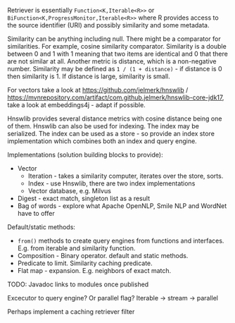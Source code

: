 Retriever is essentially ``Function<K,Iterable<R>>`` or ``BiFunction<K,ProgressMonitor,Iterable<R>>``
where R provides access to the source identifier (URI) and possibly similarity and some metadata.

Similarity can be anything including null. There might be a comparator for similarities. For example, cosine similarity comparator.
Similarity is a double between 0 and 1 with 1 meaning that two items are identical and 0 that there are not similar at all. 
Another metric is distance, which is a non-negative number. Similarity may be defined as ``1 / (1 + distance)`` - if distance is 0 then similarity is 1. 
If distance is large, similarity is small.

For vectors take a look at https://github.com/jelmerk/hnswlib / https://mvnrepository.com/artifact/com.github.jelmerk/hnswlib-core-jdk17, take a look at embeddings4j - adapt if possible. 

Hnswlib provides several distance metrics with cosine distance being one of them. 
Hnswlib can also be used for indexing. The index may be serialized. The index can be used as a store - so provide an index store implementation which combines both an index and query engine.

Implementations (solution building blocks to provide):

* Vector
    * Iteration - takes a similarity computer, iterates over the store, sorts. 
    * Index - use Hnswlib, there are two index implementations
    * Vector database, e.g. Milvus
* Digest - exact match, singleton list as a result
* Bag of words - explore what Apache OpenNLP, Smile NLP and WordNet have to offer

    
Default/static methods:

* ``from()`` methods to create query engines from functions and interfaces. E.g. from iterable and similarity function.
* Composition - Binary operator. default and static methods. 
* Predicate to limit. Similarity caching predicate.
* Flat map - expansion. E.g. neighbors of exact match.


TODO: Javadoc links to modules once published

Excecutor to query engine? Or parallel flag? Iterable -> stream -> parallel

Perhaps implement a caching retriever filter

